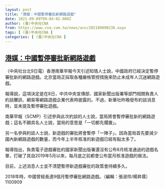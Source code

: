 ```yaml
---
layout: post
title: "港媒：中國暫停審批新網路遊戲"
date: 2021-09-09T09:04:02.000Z
author: (臺)中央社CNA
from: https://www.cna.com.tw/news/acn/202109090238.aspx
tags: [ (臺)中央社CNA ]
categories: [ (臺)中央社CNA ]
---
```

<!--1631178242000-->
[港媒：中國暫停審批新網路遊戲](https://www.cna.com.tw/news/acn/202109090238.aspx)
------

<div>
<div></div><div class="paragraph"><p>（中央社台北9日電）香港南華早報今天引述知情人士說，中國政府已經決定暫停審批新的網路遊戲。北京當局正採取各種嚴格管控措施來防止未成年人沉迷網路遊戲。</p><p>報導說，這項決定是在8日，中共中央宣傳部、國家新聞出版署等部門相關負責人約談騰訊、網易等網路遊戲企業代表時披露的。不過，新華社昨晚發布約談消息時，並未提及暫停審批遊戲。</p><p>南華早報（SCMP）引述參與此次約談的人士說，當局將會暫停審批新的網路遊戲；這名不願具名人士說，當局的意思是「一切都先擱置」。</p><p>另一名參與約談人士說，新遊戲的審批將會暫停「一陣子」，因為當局首先要減少國內新網路遊戲的數量，而今年上半年核准的新遊戲已經有點太多了。</p><p>報導指出，負責電子遊戲審批的國家新聞出版署還沒有公布8月核准通過的遊戲名單，打破了其自2019年5月以來，每月底之前都會公布當月核准遊戲的做法。</p><p>目前，上述消息人士並不清楚暫停新遊戲審批的政策會持續多久。</p><p>2018年時，中國曾經長達9個月暫停審批網路遊戲。（編輯：張淑伶/楊昇儒）1100909</p></div>
</div>
